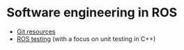 # Software engineering in ROS

- [Git resources](https://github.com/hcrlab/wiki/blob/master/software_engineering/git.md)
- [ROS testing](https://github.com/hcrlab/wiki/blob/master/software_engineering/unit_testing.md) (with a focus on unit testing in C++)
